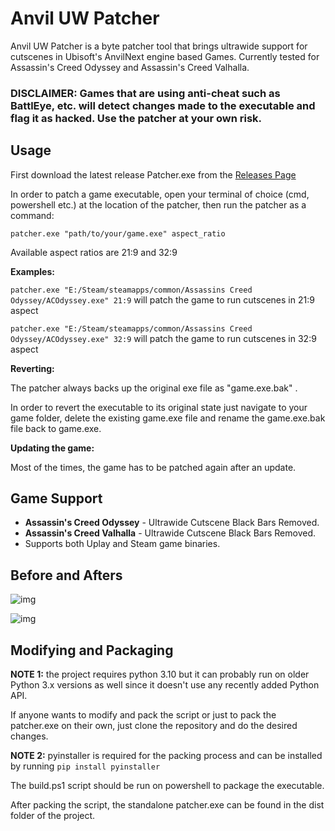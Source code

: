 # Anvil UW Patcher
Anvil UW Patcher is a byte patcher tool that brings ultrawide support for cutscenes in Ubisoft's AnvilNext engine based Games. Currently tested for Assassin's Creed Odyssey and Assassin's Creed Valhalla.

### DISCLAIMER: Games that are using anti-cheat such as BattlEye, etc. will detect changes made to the executable and flag it as hacked. Use the patcher at your own risk.

## Usage

First download the latest release Patcher.exe from the [Releases Page](https://github.com/RaulMGS/Anvil-UW-Patcher/releases)

In order to patch a game executable, open your terminal of choice (cmd, powershell etc.) at the location of the patcher, then run the patcher as a command:

```patcher.exe "path/to/your/game.exe" aspect_ratio```

Available aspect ratios are 21:9 and 32:9

**Examples:**

```patcher.exe "E:/Steam/steamapps/common/Assassins Creed Odyssey/ACOdyssey.exe" 21:9```
will patch the game to run cutscenes in 21:9 aspect

```patcher.exe "E:/Steam/steamapps/common/Assassins Creed Odyssey/ACOdyssey.exe" 32:9```
will patch the game to run cutscenes in 32:9 aspect

**Reverting:**

The patcher always backs up the original exe file as "game.exe.bak" . 

In order to revert the executable to its original state just navigate to your game folder, delete the existing game.exe file and rename the game.exe.bak file back to game.exe.

**Updating the game:**

Most of the times, the game has to be patched again after an update.

## Game Support
- **Assassin's Creed Odyssey** - Ultrawide Cutscene Black Bars Removed.
- **Assassin's Creed Valhalla** - Ultrawide Cutscene Black Bars Removed.
- Supports both Uplay and Steam game binaries.

## Before and Afters

![img](https://i.imgur.com/wxE3zFe.jpeg)

![img](https://i.imgur.com/PqKjMz9.jpeg)

## Modifying and Packaging

**NOTE 1:** the project requires python 3.10 but it can probably run on older Python 3.x versions as well since it doesn't use any recently added Python API.

If anyone wants to modify and pack the script or just to pack the patcher.exe on their own, just clone the repository and do the desired changes. 

**NOTE 2:** pyinstaller is required for the packing process and can be installed by running ```pip install pyinstaller```

The build.ps1 script should be run on powershell to package the executable.

After packing the script, the standalone patcher.exe can be found in the dist folder of the project.
